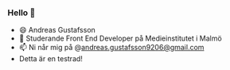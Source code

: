 ### Hello 👋
- 😄 Andreas Gustafsson 
- 🔭 Studerande Front End Developer på Medieinstitutet i Malmö
- 📫 Ni når mig på @andreas.gustafsson9206@gmail.com 
- Detta är en testrad!
